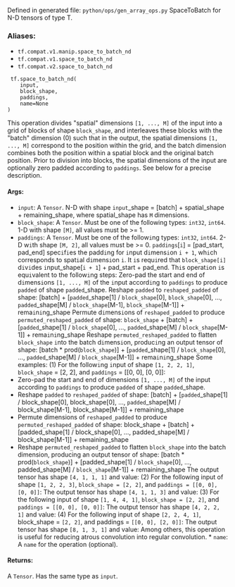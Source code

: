 Defined in generated file: `python/ops/gen_array_ops.py`
SpaceToBatch for N-D tensors of type T.
### Aliases:
- `tf.compat.v1.manip.space_to_batch_nd`
- `tf.compat.v1.space_to_batch_nd`
- `tf.compat.v2.space_to_batch_nd`

```
 tf.space_to_batch_nd(
    input,
    block_shape,
    paddings,
    name=None
)
```
This operation divides "spatial" dimensions `[1, ..., M]` of the input into a grid of blocks of shape `block_shape`, and interleaves these blocks with the "batch" dimension (0) such that in the output, the spatial dimensions `[1, ..., M]` correspond to the position within the grid, and the batch dimension combines both the position within a spatial block and the original batch position. Prior to division into blocks, the spatial dimensions of the input are optionally zero padded according to `paddings`. See below for a precise description.
#### Args:
- `input`: A `Tensor`. N-D with shape `input`_shape = [batch] + spatial_shape + remaining_shape, where spatial_shape has `M` dimensions.
- `block_shape`: A `Tensor`. Must be one of the following types: `int32`, `int64`. 1-D with shape `[M]`, all values must be >= 1.
- `paddings`: A `Tensor`. Must be one of the follow`i`ng types: `int32`, `int64`. 2-D w`i`th shape `[M, 2]`, all values must be >= 0. `paddings`[`i`] = [pad_start, pad_end] spec`i`f`i`es the padd`i`ng for `i`nput d`i`mens`i`on `i + 1`, wh`i`ch corresponds to spat`i`al d`i`mens`i`on `i`. It `i`s requ`i`red that `block_shape[i]` d`i`v`i`des `i`nput_shape[`i + 1`] + pad_start + pad_end.
Th`i`s operat`i`on `i`s equ`i`valent to the follow`i`ng steps:
Zero-pad the start and end of d`i`mens`i`ons `[1, ..., M]` of the `i`nput accord`i`ng to `paddings` to produce `padded` of shape `padded`_shape.
Reshape `padded` to `reshaped_padded` of shape:
[batch] + [`padded`_shape[1] / `block_shape`[0], `block_shape`[0], ..., `padded`_shape[M] / `block_shape`[M-1], `block_shape`[M-1]] + rema`i`n`i`ng_shape
Permute d`i`mens`i`ons of `reshaped_padded` to produce `permuted_reshaped_padded` of shape:
`block_shape` + [batch] + [`padded`_shape[1] / `block_shape`[0], ..., `padded`_shape[M] / `block_shape`[M-1]] + rema`i`n`i`ng_shape
Reshape `permuted_reshaped_padded` to flatten `block_shape` `i`nto the batch d`i`mens`i`on, produc`i`ng an output tensor of shape:
[batch * prod(`block_shape`)] + [`padded`_shape[1] / `block_shape`[0], ..., `padded`_shape[M] / `block_shape`[M-1]] + rema`i`n`i`ng_shape
Some examples:
(1) For the follow`i`ng `i`nput of shape `[1, 2, 2, 1]`, `block_shape` = [2, 2], and `paddings` = [[0, 0], [0, 0]]:
- Zero-pad the start and end of dimensions `[1, ..., M]` of the input according to `paddings` to produce `padded` of shape `padded`_shape.
- Reshape `padded` to `reshaped_padded` of shape:
[batch] + [`padded`_shape[1] / block_shape[0], block_shape[0], ..., `padded`_shape[M] / block_shape[M-1], block_shape[M-1]] + remaining_shape
- Permute dimensions of `reshaped_padded` to produce `permuted_reshaped_padded` of shape:
block_shape + [batch] + [padded_shape[1] / block_shape[0], ..., padded_shape[M] / block_shape[M-1]] + remaining_shape
- Reshape `permuted_reshaped_padded` to flatten `block_shape` into the batch dimension, producing an output tensor of shape:
[batch * prod(`block_shape`)] + [padded_shape[1] / `block_shape`[0], ..., padded_shape[M] / `block_shape`[M-1]] + remaining_shape
The output tensor has shape `[4, 1, 1, 1]` and value:
(2) For the following input of shape `[1, 2, 2, 3]`, `block_shape = [2, 2]`, and `paddings = [[0, 0], [0, 0]]`:
The output tensor has shape `[4, 1, 1, 3]` and value:
(3) For the following input of shape `[1, 4, 4, 1]`, `block_shape = [2, 2]`, and `paddings = [[0, 0], [0, 0]]`:
The output tensor has shape `[4, 2, 2, 1]` and value:
(4) For the following input of shape `[2, 2, 4, 1]`, block_shape = `[2, 2]`, and paddings = `[[0, 0], [2, 0]]`:
The output tensor has shape `[8, 1, 3, 1]` and value:
Among others, this operation is useful for reducing atrous convolution into regular convolution. * `name`: A `name` for the operation (optional).
#### Returns:
A `Tensor`. Has the same type as `input`.
